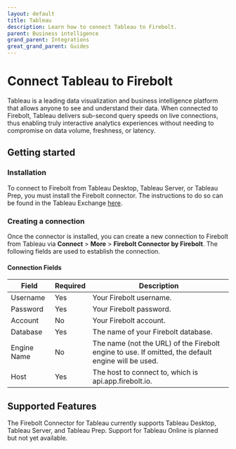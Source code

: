 ```yaml
---
layout: default
title: Tableau
description: Learn how to connect Tableau to Firebolt.
parent: Business intelligence
grand_parent: Integrations
great_grand_parent: Guides
---
```


# Connect Tableau to Firebolt

Tableau is a leading data visualization and business intelligence platform that allows anyone to see and understand their data. When connected to Firebolt, Tableau delivers sub-second query speeds on live connections, thus enabling truly interactive analytics experiences without needing to compromise on data volume, freshness, or latency.
  
## Getting started
  
### Installation

To connect to Firebolt from Tableau Desktop, Tableau Server, or Tableau Prep, you must install the Firebolt connector. The instructions to do so can be found in the Tableau Exchange [here](https://exchange.tableau.com/products/650).
  
### Creating a connection

Once the connector is installed, you can create a new connection to Firebolt from Tableau via **Connect** > **More** > **Firebolt Connector by Firebolt**. The following fields are used to establish the connection.

#### Connection Fields

| Field       | Required | Description                                                                                        |
|-------------|----------|----------------------------------------------------------------------------------------------------|
| Username    | Yes      | Your Firebolt username.                                                                            |
| Password    | Yes      | Your Firebolt password.                                                                            |
| Account     | No       | Your Firebolt account.                                                                             |
| Database    | Yes      | The name of your Firebolt database.                                                                |
| Engine Name | No       | The name (not the URL) of the Firebolt engine to use. If omitted, the default engine will be used. |
| Host        | Yes      | The host to connect to, which is api.app.firebolt.io.                                              |


## Supported Features

The Firebolt Connector for Tableau currently supports Tableau Desktop, Tableau Server, and Tableau Prep. Support for Tableau Online is planned but not yet available.
